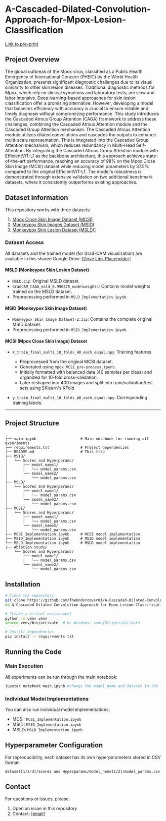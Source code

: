 # A-Cascaded-Dilated-Convolution-Approach-for-Mpox-Lesion-Classification

[Link to pre-print](https://www.researchgate.net/publication/387032588_A_Cascaded_Dilated_Convolution_Approach_for_Mpox_Lesion_Classification)

## Project Overview

The global outbreak of the Mpox virus, classified as a Public Health Emergency of International Concern (PHEIC) by the World Health Organization, presents significant diagnostic challenges due to its visual similarity to other skin lesion diseases. Traditional diagnostic methods for Mpox, which rely on clinical symptoms and laboratory tests, are slow and labor intensive. Deep learning-based approaches for skin lesion classification offer a promising alternative. However, developing a model that balances efficiency with accuracy is crucial to ensure reliable and timely diagnosis without compromising performance. This study introduces the Cascaded Atrous Group Attention (CAGA) framework to address these challenges, combining the Cascaded Atrous Attention module and the Cascaded Group Attention mechanism. The Cascaded Atrous Attention module utilizes dilated convolutions and cascades the outputs to enhance multi-scale representation. This is integrated into the Cascaded Group Attention mechanism, which reduces redundancy in Multi-Head Self-Attention. By integrating the Cascaded Atrous Group Attention module with EfficientViT-L1 as the backbone architecture, this approach achieves state-of-the-art performance, reaching an accuracy of 98% on the Mpox Close Skin Image (MCSI) dataset while reducing model parameters by 37.5% compared to the original EfficientViT-L1. The model's robustness is demonstrated through extensive validation on two additional benchmark datasets, where it consistently outperforms existing approaches.

## Dataset Information

This repository works with three datasets:
1. [Mpox Close Skin Image Dataset (MCSI)](https://arxiv.org/abs/2305.18489)
2. [Monkeypox Skin Images Dataset (MSID)](https://www.kaggle.com/datasets/dipuiucse/monkeypoxskinimagedataset)
3. [Monkeypox Skin Lesion Dataset (MSLD))](https://www.kaggle.com/datasets/joydippaul/mpox-skin-lesion-dataset-version-20-msld-v20)

### Dataset Access
All datasets and the trained model (for Grad-CAM visualization) are available in this shared Google Drive:
[[Drive Link Placeholder](https://drive.google.com/drive/folders/1KqQTi6mrUHuA3Oaf8G-PdpX90yNXXcgY?usp=sharing)]

#### **MSLD (Monkeypox Skin Lesion Dataset)**
- `MSLD.zip`: Original MSLD dataset.
- `GradCAM_CAGA_msld_0.996875_modelweights`: Contains model weights trained on the MSLD dataset.
- Preprocessing performed in `MSLD_Implementation.ipynb`.

#### **MSID (Monkeypox Skin Image Dataset)**
- `Monkeypox Skin Image Dataset-2.zip`: Contains the complete original MSID dataset.
- Preprocessing performed in `MSID_Implementation.ipynb`.

#### **MCSI (Mpox Close Skin Image) Dataset**
- `X_train_final_multi_10_folds_40_each_equal.npy`: Training features.
  - Preprocessed from the original MCSI dataset.
  - Generated using `mpox_MCSI_pre-process.ipynb`.
  - Initially formatted with balanced data (40 samples per class) and organized for 10-fold cross-validation.
  - Later reshaped into 400 images and split into train/validation/test sets using SKlearn's KFold.


- `y_train_final_multi_10_folds_40_each_equal.npy`: Corresponding training labels.

---

## Project Structure
```
.
├── main.ipynb                    # Main notebook for running all experiments
├── requirements.txt              # Project dependencies
├── README.md                     # This file
├── MSID/
│   └── Scores and Hyperparams/  
│       ├── model_name1/
│       │   └── model_params.csv
│       └── model_name2/
│           └── model_params.csv
├── MSLD/
│   └── Scores and Hyperparams/  
│       ├── model_name1/
│       │   └── model_params.csv
│       └── model_name2/
│           └── model_params.csv
├── MCSI/
│   └── Scores and Hyperparams/  
│       ├── model_name1/
│       │   └── model_params.csv
│       └── model_name2/
│           └── model_params.csv
├── MCSI_Implementation.ipynb     # MCSI model implementation
├── MSID_Implementation.ipynb     # MSID model implementation
└── MSLD_Implementation.ipynb     # MSLD model implementation
├── Ablation Study/
    └── Scores and Hyperparams/  
        ├── model_name1/
        │   └── model_params.csv
        └── model_name2/
            └── model_params.csv
```

## Installation

```bash
# Clone the repository
git clone https://github.com/TheUndercover01/A-Cascaded-Dilated-Convolution-Approach-for-Mpox-Lesion-Classification.git
cd A-Cascaded-Dilated-Convolution-Approach-for-Mpox-Lesion-Classification

# Create a virtual environment
python -m venv venv
source venv/bin/activate  # On Windows: venv\Scripts\activate

# Install dependencies
pip install -r requirements.txt
```


## Running the Code

### Main Execution
All experiments can be run through the main notebook:
```bash
jupyter notebook main.ipynb #change the model_name and dataset in the file while reproducing results
```

### Individual Model Implementations
You can also run individual model implementations:
- MCSI: `MCSI_Implementation.ipynb`
- MSID: `MSID_Implementation.ipynb`
- MSLD: `MSLD_Implementation.ipynb`

## Hyperparameter Configuration

For reproducibility, each dataset has its own hyperparameters stored in CSV format:
```
dataset[1/2/3]/Scores and Hyperparams/model_name[1/2]/model_params.csv
```


## Contact

For questions or issues, please:
1. Open an issue in this repository
2. Contact: [[email](aayush.m.deshmukh@gmail.com)]